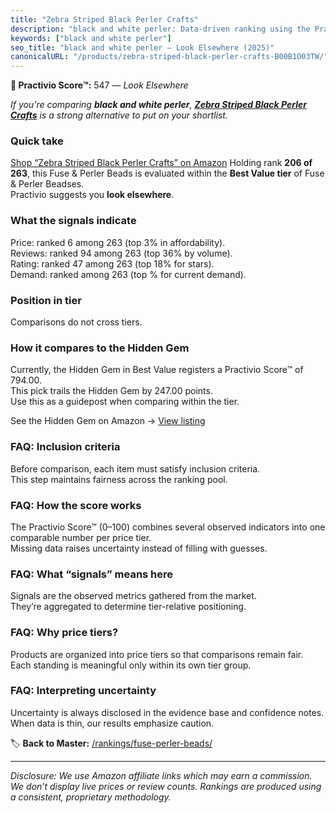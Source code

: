 ```yaml
---
title: "Zebra Striped Black Perler Crafts"
description: "black and white perler: Data-driven ranking using the Practivio Score™. Positioned by quality, value, demand, findability, momentum."
keywords: ["black and white perler"]
seo_title: "black and white perler — Look Elsewhere (2025)"
canonicalURL: "/products/zebra-striped-black-perler-crafts-B00B1O03TW/"
---
```


**🚫 Practivio Score™:** 547 — _Look Elsewhere_


*If you're comparing **black and white perler**, **[Zebra Striped Black Perler Crafts](https://www.amazon.com/dp/B00B1O03TW?tag=practivio-20)** is a strong alternative to put on your shortlist.*
### Quick take
[Shop “Zebra Striped Black Perler Crafts” on Amazon](https://www.amazon.com/dp/B00B1O03TW?tag=practivio-20)
Holding rank **206 of 263**, this Fuse & Perler Beads is evaluated within the **Best Value tier** of Fuse & Perler Beadses.  
Practivio suggests you **look elsewhere**.

### What the signals indicate
Price: ranked 6 among 263 (top 3% in affordability).  
Reviews: ranked 94 among 263 (top 36% by volume).  
Rating: ranked 47 among 263 (top 18% for stars).  
Demand: ranked  among 263 (top % for current demand).

### Position in tier
Comparisons do not cross tiers.

### How it compares to the Hidden Gem
Currently, the Hidden Gem in Best Value registers a Practivio Score™ of 794.00.  
This pick trails the Hidden Gem by 247.00 points.  
Use this as a guidepost when comparing within the tier.  

See the Hidden Gem on Amazon → [View listing](https://www.amazon.com/dp/B004EHYGNC?tag=practivio-20)

### FAQ: Inclusion criteria
Before comparison, each item must satisfy inclusion criteria.  
This step maintains fairness across the ranking pool.

### FAQ: How the score works
The Practivio Score™ (0–100) combines several observed indicators into one comparable number per price tier.  
Missing data raises uncertainty instead of filling with guesses.

### FAQ: What “signals” means here
Signals are the observed metrics gathered from the market.  
They’re aggregated to determine tier-relative positioning.

### FAQ: Why price tiers?
Products are organized into price tiers so that comparisons remain fair.  
Each standing is meaningful only within its own tier group.

### FAQ: Interpreting uncertainty
Uncertainty is always disclosed in the evidence base and confidence notes.  
When data is thin, our results emphasize caution.


🏷️ **Back to Master:** [/rankings/fuse-perler-beads/](/rankings/fuse-perler-beads/)

---
_Disclosure: We use Amazon affiliate links which may earn a commission. We don’t display live prices or review counts. Rankings are produced using a consistent, proprietary methodology._
